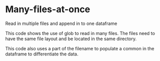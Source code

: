 # Many-files-at-once
Read in multiple files and append in to one dataframe

This code shows the use of glob to read in many files.  The files need to have the same file layout and be located in the same directory.

This code also uses a part of the filename to populate a common in the dataframe to differentiate the data.
